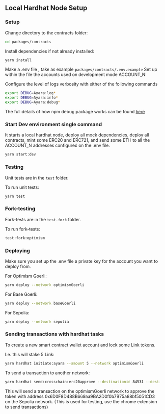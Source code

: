 ## Local Hardhat Node Setup

### Setup

Change directory to the contracts folder:

```bash
cd packages/contracts
```

Install dependencies if not already installed:

```bash
yarn install
```

Make a .env file , take as example `packages/contracts/.env.example`
Set up within the file the accounts used on development mode ACCOUNT_N

Configure the level of logs verbosity with either of the following commands

```bash
export DEBUG=Ayara:log*
export DEBUG=Ayara:info*
export DEBUG=Ayara:debug*
```

The full details of how npm debug package works can be found [here](https://github.com/debug-js/debug)

### Start Dev environment single command

It starts a local hardhat node, deploy all mock dependencies, deploy all contracts, mint some ERC20 and ERC721, and send some ETH to all the ACCOUNT_N addresses configured on the .env file.

```bash
yarn start:dev
```

### Testing

Unit tests are in the `test` folder.

To run unit tests:

```bash
yarn test
```

### Fork-testing

Fork-tests are in the `test-fork` folder.

To run fork-tests:

```bash
test:fork:optimism
```

### Deploying

Make sure you set up the .env file a private key for the account you want to deploy from.

For Optimism Goerli:

```bash
yarn deploy --network optimismGoerli
```

For Base Goerli:

```bash
yarn deploy --network baseGoerli
```

For Sepolia:

```bash
yarn deploy --network sepolia
```

### Sending transactions with hardhat tasks

To create a new smart contract wallet account and lock some Link tokens.

I.e. this will stake 5 Link:

```bash
yarn hardhat initiate:ayara --amount 5 --network optimismGoerli
```

To send a transaction to another network:

```bash
yarn hardhat send:crosschain:erc20approve --destinationid 84531 --destinationaddress 0x6D0F8D488B669aa9BA2D0f0b7B75a88bf5051CD3 --network optimismGoerli
```

This will send a transaction on the optimismGoerli network to approve the token with address 0x6D0F8D488B669aa9BA2D0f0b7B75a88bf5051CD3 on the Sepolia network.
(This is used for testing, use the chrome extension to send transactions)
